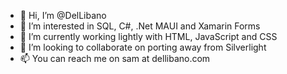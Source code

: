 - 👋 Hi, I’m @DelLibano
- 👀 I’m interested in SQL, C#, .Net MAUI and Xamarin Forms
- 🌱 I’m currently working lightly with HTML, JavaScript and CSS
- 💞️ I’m looking to collaborate on porting away from Silverlight
- 📫 You can reach me on sam at dellibano.com

<!---
DeLibano/DeLibano is a ✨ special ✨ repository because its `README.md` (this file) appears on your GitHub profile.
You can click the Preview link to take a look at your changes.
--->
